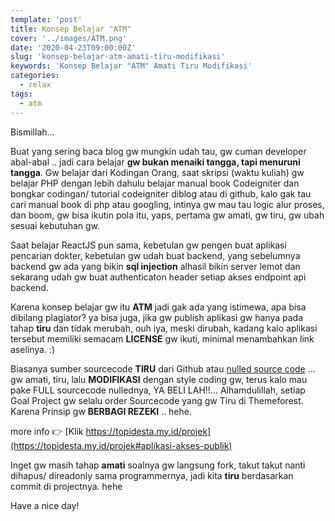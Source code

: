 ```yaml
---
template: 'post'
title: Konsep Belajar "ATM"
cover: '../images/ATM.png'
date: '2020-04-23T09:00:00Z'
slug: 'konsep-belajar-atm-amati-tiru-modifikasi'
keywords: 'Konsep Belajar "ATM" Amati Tiru Modifikasi'
categories:
  - relax
tags:
  - atm
---
```


Bismillah...

Buat yang sering baca blog gw mungkin udah tau, gw cuman developer abal-abal .. jadi cara belajar **gw bukan menaiki tangga, tapi menuruni tangga**.  Gw belajar dari Kodingan Orang, saat skripsi (waktu kuliah) gw belajar PHP dengan lebih dahulu belajar manual book Codeigniter dan bongkar codingan/ tutorial codeigniter diblog atau di github, kalo gak tau cari manual book di php atau googling, intinya gw mau tau logic alur proses, dan boom, gw bisa ikutin pola itu, yaps, pertama gw amati, gw tiru, gw ubah sesuai kebutuhan gw.

Saat belajar ReactJS pun sama, kebetulan gw pengen buat aplikasi pencarian dokter, kebetulan gw udah buat backend, yang sebelumnya backend gw ada yang bikin **sql injection** alhasil bikin server lemot dan sekarang udah gw buat authenticaton header setiap akses endpoint api backend. 

Karena konsep belajar gw itu **ATM** jadi gak ada yang istimewa, apa bisa dibilang plagiator? ya bisa juga, jika gw publish aplikasi gw hanya pada tahap **tiru** dan tidak merubah, ouh iya, meski dirubah, kadang kalo aplikasi tersebut memiliki semacam **LICENSE** gw ikuti, minimal menambahkan link aselinya. :) 

Biasanya sumber sourcecode **TIRU** dari Github atau [nulled source code](https://topidesta.my.id/daftar-website-penyedia-script-nulled/) ... gw amati, tiru, lalu **MODIFIKASI** dengan style coding gw, terus kalo mau pake FULL sourcecode nullednya, YA BELI LAH!!... Alhamdulillah, setiap Goal Project gw selalu order Sourcecode yang gw Tiru di Themeforest. Karena Prinsip gw **BERBAGI REZEKI** .. hehe.

more info 👉 [Klik https://topidesta.my.id/projek](https://topidesta.my.id/projek#aplikasi-akses-publik)

Inget gw masih tahap **amati** soalnya gw langsung fork, takut takut nanti dihapus/ direadonly sama programmernya, jadi kita **tiru** berdasarkan commit di projectnya. hehe

Have a nice day!